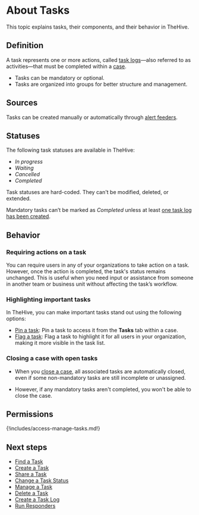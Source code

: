 # About Tasks

This topic explains tasks, their components, and their behavior in TheHive.

## Definition

A task represents one or more actions, called [task logs](../tasks/about-task-logs.md)—also referred to as activities—that must be completed within a [case](../cases/about-cases.md).

* Tasks can be mandatory or optional.
* Tasks are organized into groups for better structure and management.

## Sources

Tasks can be created manually or automatically through [alert feeders](../../organization/configure-organization/manage-feeders/about-feeders.md).

## Statuses

The following task statuses are available in TheHive:

* *In progress*
* *Waiting*
* *Cancelled*
* *Completed*

Task statuses are hard-coded. They can't be modified, deleted, or extended.

Mandatory tasks can’t be marked as *Completed* unless at least [one task log has been created](create-a-task-log.md).

## Behavior

### Requiring actions on a task

You can require users in any of your organizations to take action on a task. However, once the action is completed, the task's status remains unchanged. This is useful when you need input or assistance from someone in another team or business unit without affecting the task’s workflow.

### Highlighting important tasks

In TheHive, you can make important tasks stand out using the following options:

* [Pin a task](manage-a-task.md#pin-a-task): Pin a task to access it from the **Tasks** tab within a case.
* [Flag a task](manage-a-task.md#flag-a-task): Flag a task to highlight it for all users in your organization, making it more visible in the task list.

### Closing a case with open tasks

* When you [close a case](../cases/close-a-case.md), all associated tasks are automatically closed, even if some non-mandatory tasks are still incomplete or unassigned.

* However, if any mandatory tasks aren't completed, you won't be able to close the case.

## Permissions

{!includes/access-manage-tasks.md!}

<h2>Next steps</h2>

* [Find a Task](../tasks/search-for-tasks/find-a-task.md)
* [Create a Task](create-a-task.md)
* [Share a Task](share-a-task.md)
* [Change a Task Status](change-task-status.md)
* [Manage a Task](manage-a-task.md)
* [Delete a Task](delete-a-task.md)
* [Create a Task Log](../tasks/create-a-task-log.md)
* [Run Responders](../tasks/preview-task-details/run-responders.md)